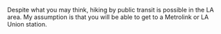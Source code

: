 Despite what you may think, hiking by public transit is possible in the LA area. My assumption is that you will be able to get to a Metrolink or LA Union station.

